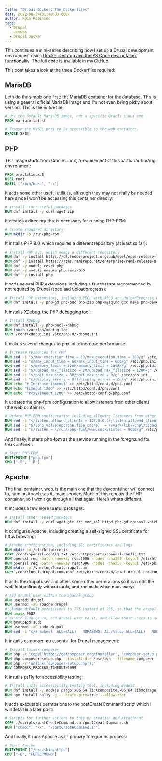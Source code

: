 ```yaml
---
title: "Drupal Docker: The Dockerfiles"
date: 2022-06-24T01:46:00.000Z
author: Ryan Robinson
tags:
  - Drupal
  - DevOps
  - Drupal Docker
---
```


This continues a mini-series describing how I set up a Drupal development environment using [Docker Desktop and the VS Code devcontainer functionality](/tags/drupal-docker/). The full code is available in [my GitHub](https://github.com/ryan-l-robinson/Drupal-Devcontainer).

This post takes a look at the three Dockerfiles required:

## MariaDB

Let’s do the simple one first: the MariaDB container for the database. This is using a general official MariaDB image and I’m not even being picky about version. This is the entire file:

```Dockerfile
# Use the default MariaDB image, not a specific Oracle Linux one
FROM mariadb:latest

# Expose the MySQL port to be accessible to the web container.
EXPOSE 3306
```

## PHP

This image starts from Oracle Linux, a requirement of this particular hosting environment:

```Dockerfile
FROM oraclelinux:8
USER root
SHELL ["/bin/bash", "-c"]
```

It adds some other useful utilities, although they may not really be needed here since I won’t be accessing this container directly:

```Dockerfile
# Install other useful packages
RUN dnf install -y curl wget zip
```

It creates a directory that is necessary for running PHP-FPM:

```Dockerfile
# Create required directory
RUN mkdir -p /run/php-fpm
```

It installs PHP 8.0, which requires a different repository (at least so far):

```Dockerfile
# Install PHP 8.0, which needs a different repository
RUN dnf -y install https://dl.fedoraproject.org/pub/epel/epel-release-latest-8.noarch.rpm
RUN dnf -y install https://rpms.remirepo.net/enterprise/remi-release-8.rpm
RUN dnf -y module reset php
RUN dnf -y module enable php:remi-8.0
RUN dnf -y install php
```

It adds several PHP extensions, including a few that are recommended by not required by Drupal (apcu and uploadprogress):

```Dockerfile
# Install PHP extensions, including PECL with APCU and UploadProgress extensions, recommended by Drupal
RUN dnf install -y php-gd php-pdo php-zip php-mysqlnd gcc make php-devel php-pear php-pecl-apcu php-pecl-uploadprogress
```

It installs XDebug, the PHP debugging tool:

```Dockerfile
# Install XDebug
RUN dnf install -y php-pecl-xdebug
RUN touch /var/log/xdebug.log
COPY /conf/xdebug.ini /etc/php.d/xdebug.ini
```

It makes several changes to php.ini to increase performance:

```Dockerfile
# Increase resources for PHP
RUN sed -i "s/max_execution_time = 30/max_execution_time = 300/g" /etc/php.ini
RUN sed -i "s/max_input_time = 60/max_input_time = 600/g" /etc/php.ini
RUN sed -i "s/memory_limit = 128M/memory_limit = 2048M/g" /etc/php.ini
RUN sed -i "s/upload_max_filesize = 2M/upload_max_filesize = 128M/g" /etc/php.ini
RUN sed -i "s/post_max_size = 8M/post_max_size = 0/g" /etc/php.ini
RUN sed -i "s/display_errors = Off/display_errors = On/g" /etc/php.ini
RUN echo "# Increase timeout" >> /etc/httpd/conf.d/php.conf
RUN echo "Timeout 1200" >> /etc/httpd/conf.d/php.conf
RUN echo "ProxyTimeout 1200" >> /etc/httpd/conf.d/php.conf
```

It updates the php-fpm configuration to allow listeners from other clients (the web container):

```Dockerfile
# Update PHP-FPM configuration including allowing listeners from other clients, defining the OPCache, and listening on port 9000
RUN sed -i "s/listen.allowed_clients = 127.0.0.1/;listen.allowed_clients = 127.0.0.1/g" /etc/php-fpm.d/www.conf
RUN sed -i "s/;php_value[opcache.file_cache]  = \/var\/lib\/php\/opcache/php_value[opcache.file_cache]  = \/var\/lib\/php\/opcache/g" /etc/php-fpm.d/www.conf
RUN sed -i "s/listen = \/run\/php-fpm\/www.sock/listen = 9000/g" /etc/php-fpm.d/www.conf
```

And finally, it starts php-fpm as the service running in the foreground for this container:

```Dockerfile
# Start PHP-FPM
ENTRYPOINT ["php-fpm"]
CMD ["-F", "-R"]
```

## Apache

The final container, web, is the main one that the devcontainer will connect to, running Apache as its main service. Much of this repeats the PHP container, so I won’t go through all that again. Here’s what’s different.

It includes a few more useful packages:

```Dockerfile
# Install other needed packages
RUN dnf install -y curl wget git zip mod_ssl httpd php-gd openssl which mariadb sudo patch vim
```

It configures Apache, including creating a self-signed SSL certificate for https browsing:

```Dockerfile
# Apache configuration, including SSL certificates and logs
RUN mkdir -p /etc/httpd/certs
COPY /conf/openssl-config.txt /etc/httpd/certs/openssl-config.txt
RUN openssl req -batch -newkey rsa:4096 -nodes -sha256 -keyout /etc/httpd/certs/local.drupal.com.key -x509 -days 3650 -out /etc/httpd/certs/local.drupal.com.crt -config /etc/httpd/certs/openssl-config.txt
RUN openssl req -batch -newkey rsa:4096 -nodes -sha256 -keyout /etc/pki/tls/private/localhost.key -x509 -days 3650 -out /etc/pki/tls/certs/localhost.crt -config /etc/httpd/certs/openssl-config.txt
RUN mkdir -p /var/log/local.drupal.com
COPY /conf/local.drupal.com.conf /etc/httpd/conf.d/local.drupal.com.conf
```

It adds the drupal user and alters some other permissions so it can edit the web folder directly without sudo, and can sudo when necessary:

```Dockerfile
# Add drupal user within the apache group
RUN useradd drupal
RUN usermod -aG apache drupal
# Change default permissions to 775 instead of 755, so that the drupal user can write to the web root
RUN umask 0002
# Create sudo group, add drupal user to it, and allow those users to sudo without password
RUN groupadd sudo
RUN usermod -aG sudo drupal
RUN sed -i "s/# %wheel	ALL=(ALL)	NOPASSWD: ALL/%sudo	ALL=(ALL)	NOPASSWD: ALL/g" /etc/sudoers
```

It installs composer, an essential for Drupal management:

```Dockerfile
# Install latest composer
RUN php -r "copy('https://getcomposer.org/installer', 'composer-setup.php');"
RUN php composer-setup.php --install-dir /usr/bin --filename composer
RUN php -r "unlink('composer-setup.php');"
ENV COMPOSER_PROCESS_TIMEOUT=9999
```

It installs pa11y for accessibility testing:

```Dockerfile
# Install pa11y accessibility testing tool, including NodeJS
RUN dnf install -y nodejs pango.x86_64 libXcomposite.x86_64 libXdamage.x86_64 libXext.x86_64 libXi.x86_64 libXtst.x86_64 cups-libs.x86_64 libXScrnSaver.x86_64 libXrandr.x86_64 GConf2.x86_64 alsa-lib.x86_64 atk.x86_64 gtk3.x86_64 nss libdrm libgbm xorg-x11-fonts-100dpi xorg-x11-fonts-75dpi xorg-x11-utils xorg-x11-fonts-cyrillic xorg-x11-fonts-Type1 xorg-x11-fonts-misc libxshmfence
RUN npm install pa11y -g --unsafe-perm=true --allow-root
```

It adds executable permissions to the postCreateCommand script which I will detail in a later post:

```Dockerfile
# Scripts for further actions to take on creation and attachment
COPY ./scripts/postCreateCommand.sh /postCreateCommand.sh
RUN ["chmod", "+x", "/postCreateCommand.sh"]
```

And finally, it runs Apache as its primary foreground process:

```Dockerfile
# Start Apache
ENTRYPOINT ["/usr/sbin/httpd"]
CMD ["-D", "FOREGROUND"]
```
